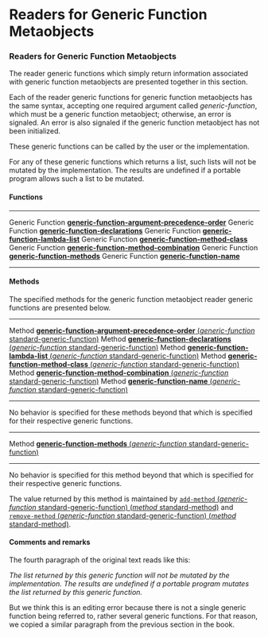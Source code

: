 Readers for Generic Function Metaobjects
========================================

### Readers for Generic Function Metaobjects

The reader generic functions which simply return information associated with generic function metaobjects are presented together in this section.

Each of the reader generic functions for generic function metaobjects has the same syntax, accepting one required argument called *generic-function*, which must be a generic function metaobject; otherwise, an error is signaled. An error is also signaled if the generic function metaobject has not been initialized.

These generic functions can be called by the user or the implementation.

For any of these generic functions which returns a list, such lists will not be mutated by the implementation. The results are undefined if a portable program allows such a list to be mutated.

#### Functions

  ------------------ -------------------------------------------------------------------------------------------------
  Generic Function   [**generic-function-argument-precedence-order**](/docs/meta-object-protocol/generic-function-argument-precedence-order)
  Generic Function   [**generic-function-declarations**](/docs/meta-object-protocol/generic-function-declarations)
  Generic Function   [**generic-function-lambda-list**](/docs/meta-object-protocol/generic-function-lambda-list)
  Generic Function   [**generic-function-method-class**](/docs/meta-object-protocol/generic-function-method-class)
  Generic Function   [**generic-function-method-combination**](/docs/meta-object-protocol/generic-function-method-combination)
  Generic Function   [**generic-function-methods**](/docs/meta-object-protocol/generic-function-methods)
  Generic Function   [**generic-function-name**](/docs/meta-object-protocol/generic-function-name)
  ------------------ -------------------------------------------------------------------------------------------------

#### Methods

The specified methods for the generic function metaobject reader generic functions are presented below.

  -------- --------------------------------------------------------------------------------------------------------------------------------------------------------------------------
  Method   [**generic-function-argument-precedence-order** (*generic-function* standard-generic-function)](/docs/meta-object-protocol/generic-function-argument-precedence-order-standard-generic-function)
  Method   [**generic-function-declarations** (*generic-function* standard-generic-function)](/docs/meta-object-protocol/generic-function-declarations-standard-generic-function)
  Method   [**generic-function-lambda-list** (*generic-function* standard-generic-function)](/docs/meta-object-protocol/generic-function-lambda-list-standard-generic-function)
  Method   [**generic-function-method-class** (*generic-function* standard-generic-function)](/docs/meta-object-protocol/generic-function-method-class-standard-generic-function)
  Method   [**generic-function-method-combination** (*generic-function* standard-generic-function)](/docs/meta-object-protocol/generic-function-method-combination-standard-generic-function)
  Method   [**generic-function-name** (*generic-function* standard-generic-function)](/docs/meta-object-protocol/generic-function-name-standard-generic-function)
  -------- --------------------------------------------------------------------------------------------------------------------------------------------------------------------------

No behavior is specified for these methods beyond that which is specified for their respective generic functions.

  -------- --------------------------------------------------------------------------------------------------------------------------------------
  Method   [**generic-function-methods** (*generic-function* standard-generic-function)](/docs/meta-object-protocol/generic-function-methods-standard-generic-function)
  -------- --------------------------------------------------------------------------------------------------------------------------------------

No behavior is specified for this method beyond that which is specified for their respective generic functions.

The value returned by this method is maintained by [`add-method` (*generic-function* standard-generic-function) (*method* standard-method)](/docs/meta-object-protocol/add-method-standard-generic-function-standard-method) and [`remove-method` (*generic-function* standard-generic-function) (*method* standard-method)](/docs/meta-object-protocol/remove-method-standard-generic-function-standard-method).

#### Comments and remarks

The fourth paragraph of the original text reads like this:

*The list returned by this generic function will not be mutated by the implementation. The results are undefined if a portable program mutates the list returned by this generic function.*

But we think this is an editing error because there is not a single generic function being referred to, rather several generic functions. For that reason, we copied a similar paragraph from the previous section in the book.
